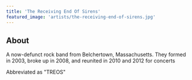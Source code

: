 ```yaml
---
title: 'The Receiving End Of Sirens'
featured_image: 'artists/the-receiving-end-of-sirens.jpg'
---
```


## About

A now-defunct rock band from Belchertown, Massachusetts. They formed in 2003, broke up in 2008, and reunited in 2010 and 2012 for concerts

Abbreviated as "TREOS"
